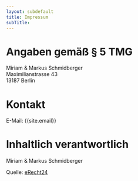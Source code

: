 ```yaml
---
layout: subdefault
title: Impressum
subTitle:
---
```


# Angaben gem&auml;&szlig; &sect; 5 TMG
Miriam &amp; Markus Schmidberger<br />
Maximilianstrasse 43<br />
13187 Berlin

# Kontakt
E-Mail: {{site.email}}

# Inhaltlich verantwortlich
Miriam &amp; Markus Schmidberger

Quelle: <a href="https://www.e-recht24.de">eRecht24</a>
